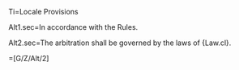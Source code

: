 Ti=Locale Provisions

Alt1.sec=In accordance with the Rules.

Alt2.sec=The arbitration shall be governed by the laws of {Law.cl}.

=[G/Z/Alt/2]
